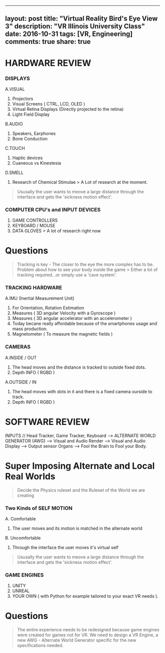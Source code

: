 
---
layout: post
title: "Virtual Reality Bird's Eye View 3"
description: "VR Illinois University Class"
date: 2016-10-31
tags: [VR, Engineering]
comments: true
share: true
---
# HARDWARE REVIEW

### DISPLAYS

A.VISUAL
   1. Projectors
   2. Visual Screens ( CTRL, LCD, OLED )
   3. Virtual Retina Displays (Directly projected to the retina)
   4. Light Field Display

B.AUDIO
   1. Speakers, Earphones
   2. Bone Conduction

C.TOUCH
   1. Haptic devices
   2. Cuaneous vs Kinestesia

D.SMELL
   1. Research of Chemical Stimulae > A Lot of research at the moment.

> Ususally the user wants to meove a large distance through the interface and gets the 'sickness motion effect'.

### COMPUTER CPU's and INPUT DEVICES

1. GAME CONTROLLERS
2. KEYBOARD / MOUSE
3. DATA GLOVES > A lot of research right now

# Questions

> Tracking is key -  The closer to the eye the more complex has to be.
> Problem about how to see your body inside the game > Either a lot of tracking required...or simply use a 'cave system'.

### TRACKING HARDWARE

A.IMU (Inertial Measurement Unit)
   1. For Orientation, Rotation Estimation
   2. Measures ( 3D angular Velocity with a Gyroscope )
   3. Measures ( 3D angular accelerator with an accelerometer )
   4. Today becane really affordable because of the smartphones usage and mass production.
   5. Magnetometer ( To measure the magnetic fields )

### CAMERAS

A.INSIDE / OUT
   1. The head moves and the distance is tracked to outside fixed dots.
   2. Depth INFO ( RGBD )

A.OUTSIDE / IN
   1. The head moves with dots in it and there is a fixed camera ourside to track.
   2. Depth INFO ( RGBD )
   
# SOFTWARE REVIEW

INPUTS // Head Tracker, Game Tracker, Keyboard --> ALTERNATE WORLD GENERATOR (AWG) --> Visual and Audio Render -->
          Visual and Audio Display --> Output sensor Organs --> Fool the Brain to Fool your Body.
          
# Super Imposing Alternate and Local Real Worlds

> Decide the Physics ruleset and the Ruleset of the World we are creating

### Two Kinds of SELF MOTION

A. Comfortable
   1. The user moves and its motion is matched in the alternate world
   
B. Uncomfortable
   1. Through the interface the user moves it's virtual self

> Ususally the user wants to meove a large distance through the interface and gets the 'sickness motion effect'.

### GAME ENGINES

1. UNITY
2. UNREAL
3. YOUR OWN ( with Python for example tailored to your exact VR needs ).
   
# Questions

> The entire experience needs to be redesigned because game engines were created for games not for VR.
> We need to design a VR Engine, a new AWG - Alternate World Generator specific for the new specifications needed.
